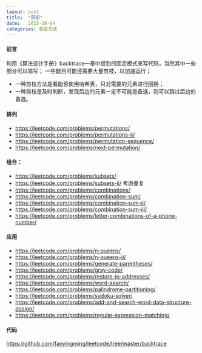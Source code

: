 ```yaml
---
layout: post
title:  "回朔"
date:   2015-10-04
categories: 题型总结
---
```


#### 前言

利用《算法设计手册》backtrace一章中提到的固定模式来写代码，当然其中一些部分可以简写；
一些题目可能还需要大量剪枝，以加速运行；

- 一种剪枝方法是看能否使用哈希表，只对需要的元素进行回朔；
- 一种剪枝是及时判断，发现后边的元素一定不可能是备选，则可以跳过后边的备选。

#### 排列
- <https://leetcode.com/problems/permutations/>
- <https://leetcode.com/problems/permutations-ii/>
- <https://leetcode.com/problems/permutation-sequence/>
- <https://leetcode.com/problems/next-permutation/>

#### 组合：
- <https://leetcode.com/problems/subsets/>
- <https://leetcode.com/problems/subsets-ii/> 考虑重复
- <https://leetcode.com/problems/combinations/>
- <https://leetcode.com/problems/combination-sum/>
- <https://leetcode.com/problems/combination-sum-ii/>
- <https://leetcode.com/problems/combination-sum-iii/>
- <https://leetcode.com/problems/letter-combinations-of-a-phone-number/>

#### 应用
- <https://leetcode.com/problems/n-queens/>
- <https://leetcode.com/problems/n-queens-ii/>
- <https://leetcode.com/problems/generate-parentheses/>
- <https://leetcode.com/problems/gray-code/>
- <https://leetcode.com/problems/restore-ip-addresses/>
- <https://leetcode.com/problems/word-search/>
- <https://leetcode.com/problems/palindrome-partitioning/>
- <https://leetcode.com/problems/sudoku-solver/>
- <https://leetcode.com/problems/add-and-search-word-data-structure-design/>
- <https://leetcode.com/problems/regular-expression-matching/>

#### 代码
<https://github.com/fanyingming/leetcode/tree/master/backtrace>


